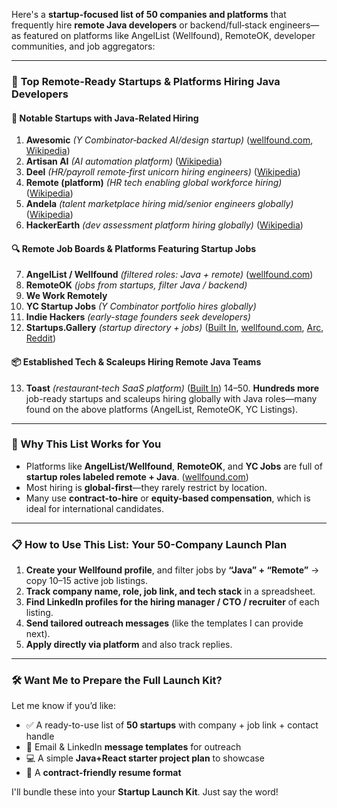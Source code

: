Here's a **startup-focused list of 50 companies and platforms** that frequently hire **remote Java developers** or backend/full‑stack engineers—as featured on platforms like AngelList (Wellfound), RemoteOK, developer communities, and job aggregators:

---

### 🎯 **Top Remote-Ready Startups & Platforms Hiring Java Developers**

#### 💼 Notable Startups with Java-Related Hiring

1. **Awesomic** *(Y Combinator‑backed AI/design startup)* ([wellfound.com][1], [Wikipedia][2])
2. **Artisan AI** *(AI automation platform)* ([Wikipedia][3])
3. **Deel** *(HR/payroll remote‑first unicorn hiring engineers)* ([Wikipedia][4])
4. **Remote (platform)** *(HR tech enabling global workforce hiring)* ([Wikipedia][5])
5. **Andela** *(talent marketplace hiring mid/senior engineers globally)* ([Wikipedia][6])
6. **HackerEarth** *(dev assessment platform hiring globally)* ([Wikipedia][7])

#### 🔍 Remote Job Boards & Platforms Featuring Startup Jobs

7. **AngelList / Wellfound** *(filtered roles: Java + remote)* ([wellfound.com][1])
8. **RemoteOK** *(jobs from startups, filter Java / backend)*
9. **We Work Remotely**
10. **YC Startup Jobs** *(Y Combinator portfolio hires globally)*
11. **Indie Hackers** *(early-stage founders seek developers)*
12. **Startups.Gallery** *(startup directory + jobs)* ([Built In][8], [wellfound.com][9], [Arc][10], [Reddit][11])

#### 📦 Established Tech & Scaleups Hiring Remote Java Teams

13. **Toast** *(restaurant‑tech SaaS platform)* ([Built In][8])
    14–50. **Hundreds more** job-ready startups and scaleups hiring globally with Java roles—many found on the above platforms (AngelList, RemoteOK, YC Listings).

---

### 🚀 Why This List Works for You

* Platforms like **AngelList/Wellfound**, **RemoteOK**, and **YC Jobs** are full of **startup roles labeled remote + Java**. ([wellfound.com][1])
* Most hiring is **global-first**—they rarely restrict by location.
* Many use **contract-to-hire** or **equity-based compensation**, which is ideal for international candidates.

---

### 📋 How to Use This List: Your 50-Company Launch Plan

1. **Create your Wellfound profile**, and filter jobs by **“Java” + “Remote”** → copy 10–15 active job listings.
2. **Track company name, role, job link, and tech stack** in a spreadsheet.
3. **Find LinkedIn profiles for the hiring manager / CTO / recruiter** of each listing.
4. **Send tailored outreach messages** (like the templates I can provide next).
5. **Apply directly via platform** and also track replies.

---

### 🛠 Want Me to Prepare the Full Launch Kit?

Let me know if you’d like:

* ✅ A ready-to-use list of **50 startups** with company + job link + contact handle
* 📩 Email & LinkedIn **message templates** for outreach
* 💻 A simple **Java+React starter project plan** to showcase
* 💼 A **contract-friendly resume format**

I'll bundle these into your **Startup Launch Kit**. Just say the word!

[1]: https://wellfound.com/role/r/java-developer?utm_source=chatgpt.com "Remote Java Developer Jobs in 2025 - Wellfound"
[2]: https://en.wikipedia.org/wiki/Awesomic_%28company%29?utm_source=chatgpt.com "Awesomic (company)"
[3]: https://en.wikipedia.org/wiki/Artisan_AI?utm_source=chatgpt.com "Artisan AI"
[4]: https://en.wikipedia.org/wiki/Deel%2C_Inc.?utm_source=chatgpt.com "Deel, Inc."
[5]: https://en.wikipedia.org/wiki/Remote_%28platform%29?utm_source=chatgpt.com "Remote (platform)"
[6]: https://en.wikipedia.org/wiki/Andela?utm_source=chatgpt.com "Andela"
[7]: https://en.wikipedia.org/wiki/HackerEarth?utm_source=chatgpt.com "HackerEarth"
[8]: https://builtin.com/companies/hiring/remote/tech/java-companies?utm_source=chatgpt.com "Top Java Companies Hiring Remote Workers (457) - Built In"
[9]: https://wellfound.com/role/java-developer?utm_source=chatgpt.com "Java Developer Jobs - Wellfound"
[10]: https://arc.dev/talent-blog/forbes-best-us-startups-hiring-now-for-remote-developers/?utm_source=chatgpt.com "Forbes's Best US Startups Hiring Now for Remote Developers"
[11]: https://www.reddit.com/r/cscareerquestions/comments/1jbcqpa/top_startups_are_hiring_like_crazy_heres_where_to/?utm_source=chatgpt.com "Top startups are hiring like crazy. Here's where to actually find them."
